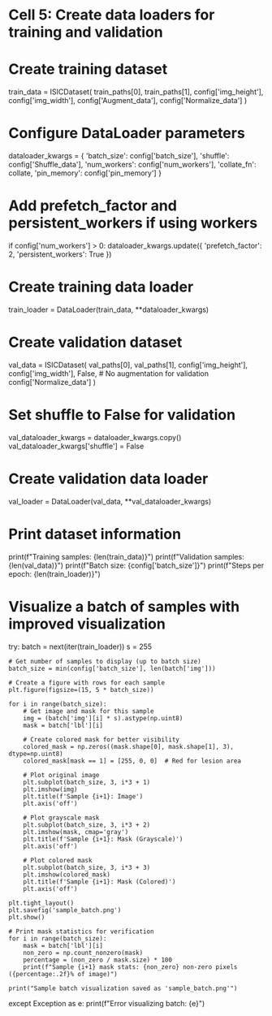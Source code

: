 # Cell 5: Create data loaders for training and validation

# Create training dataset
train_data = ISICDataset(
    train_paths[0], 
    train_paths[1], 
    config['img_height'], 
    config['img_width'],
    config['Augment_data'], 
    config['Normalize_data']
)

# Configure DataLoader parameters
dataloader_kwargs = {
    'batch_size': config['batch_size'],
    'shuffle': config['Shuffle_data'],
    'num_workers': config['num_workers'],
    'collate_fn': collate,
    'pin_memory': config['pin_memory']
}

# Add prefetch_factor and persistent_workers if using workers
if config['num_workers'] > 0:
    dataloader_kwargs.update({
        'prefetch_factor': 2,
        'persistent_workers': True
    })

# Create training data loader
train_loader = DataLoader(train_data, **dataloader_kwargs)

# Create validation dataset
val_data = ISICDataset(
    val_paths[0], 
    val_paths[1], 
    config['img_height'], 
    config['img_width'],
    False,  # No augmentation for validation
    config['Normalize_data']
)

# Set shuffle to False for validation
val_dataloader_kwargs = dataloader_kwargs.copy()
val_dataloader_kwargs['shuffle'] = False

# Create validation data loader
val_loader = DataLoader(val_data, **val_dataloader_kwargs)

# Print dataset information
print(f"Training samples: {len(train_data)}")
print(f"Validation samples: {len(val_data)}")
print(f"Batch size: {config['batch_size']}")
print(f"Steps per epoch: {len(train_loader)}")

# Visualize a batch of samples with improved visualization
try:
    batch = next(iter(train_loader))
    s = 255
    
    # Get number of samples to display (up to batch size)
    batch_size = min(config['batch_size'], len(batch['img']))
    
    # Create a figure with rows for each sample
    plt.figure(figsize=(15, 5 * batch_size))
    
    for i in range(batch_size):
        # Get image and mask for this sample
        img = (batch['img'][i] * s).astype(np.uint8)
        mask = batch['lbl'][i]
        
        # Create colored mask for better visibility
        colored_mask = np.zeros((mask.shape[0], mask.shape[1], 3), dtype=np.uint8)
        colored_mask[mask == 1] = [255, 0, 0]  # Red for lesion area
        
        # Plot original image
        plt.subplot(batch_size, 3, i*3 + 1)
        plt.imshow(img)
        plt.title(f'Sample {i+1}: Image')
        plt.axis('off')
        
        # Plot grayscale mask
        plt.subplot(batch_size, 3, i*3 + 2)
        plt.imshow(mask, cmap='gray')
        plt.title(f'Sample {i+1}: Mask (Grayscale)')
        plt.axis('off')
        
        # Plot colored mask
        plt.subplot(batch_size, 3, i*3 + 3)
        plt.imshow(colored_mask)
        plt.title(f'Sample {i+1}: Mask (Colored)')
        plt.axis('off')
    
    plt.tight_layout()
    plt.savefig('sample_batch.png')
    plt.show()
    
    # Print mask statistics for verification
    for i in range(batch_size):
        mask = batch['lbl'][i]
        non_zero = np.count_nonzero(mask)
        percentage = (non_zero / mask.size) * 100
        print(f"Sample {i+1} mask stats: {non_zero} non-zero pixels ({percentage:.2f}% of image)")
    
    print("Sample batch visualization saved as 'sample_batch.png'")
except Exception as e:
    print(f"Error visualizing batch: {e}") 